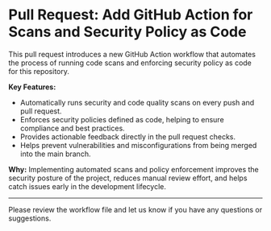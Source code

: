 # Pull Request: Add GitHub Action for Scans and Security Policy as Code

This pull request introduces a new GitHub Action workflow that automates the process of running code scans and enforcing security policy as code for this repository.

**Key Features:**
- Automatically runs security and code quality scans on every push and pull request.
- Enforces security policies defined as code, helping to ensure compliance and best practices.
- Provides actionable feedback directly in the pull request checks.
- Helps prevent vulnerabilities and misconfigurations from being merged into the main branch.

**Why:**
Implementing automated scans and policy enforcement improves the security posture of the project, reduces manual review effort, and helps catch issues early in the development lifecycle.

---

Please review the workflow file and let us know if you have any questions or suggestions.